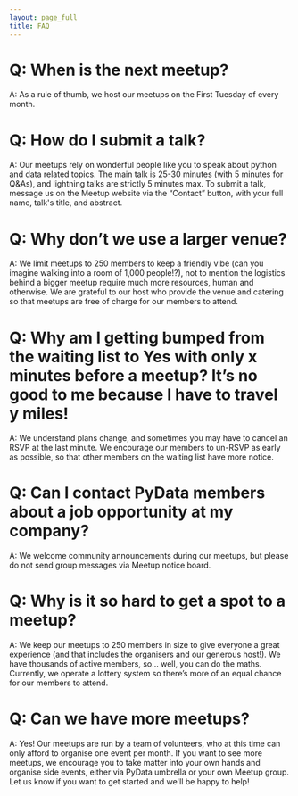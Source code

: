 ```yaml
---
layout: page_full
title: FAQ
---
```


# Q: When is the next meetup?
A: As a rule of thumb, we host our meetups on the First Tuesday of every month.

# Q: How do I submit a talk?
A: Our meetups rely on wonderful people like you to speak about python and data related topics. The main talk is 25-30 minutes (with 5 minutes for Q&As), and lightning talks are strictly 5 minutes max. To submit a talk, message us on the Meetup website via the “Contact” button, with your full name, talk's title, and abstract.

# Q: Why don’t we use a larger venue?
A: We limit meetups to 250 members to keep a friendly vibe (can you imagine walking into a room of 1,000 people!?), not to mention the logistics behind a bigger meetup require much more resources, human and otherwise. We are grateful to our host who provide the venue and catering so that meetups are free of charge for our members to attend.

# Q: Why am I getting bumped from the waiting list to Yes with only x minutes before a meetup? It’s no good to me because I have to travel y miles!
A: We understand plans change, and sometimes you may have to cancel an RSVP at the last minute. We encourage our members to un-RSVP as early as possible, so that other members on the waiting list have more notice.

# Q: Can I contact PyData members about a job opportunity at my company?
A: We welcome community announcements during our meetups, but please do not send group messages via Meetup notice board.

# Q: Why is it so hard to get a spot to a meetup?
A: We keep our meetups to 250 members in size to give everyone a great experience (and that includes the organisers and our generous host!). We have thousands of active members, so… well, you can do the maths. Currently, we operate a lottery system so there’s more of an equal chance for our members to attend.

# Q: Can we have more meetups?
A: Yes! Our meetups are run by a team of volunteers, who at this time can only afford to organise one event per month. If you want to see more meetups, we encourage you to take matter into your own hands and organise side events, either via PyData umbrella or your own Meetup group. Let us know if you want to get started and we'll be happy to help!
